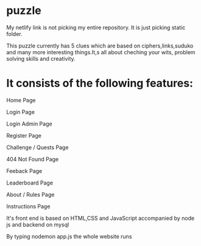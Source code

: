# puzzle

My netlify link is not picking my entire repository. It is just picking static folder.

This puzzle currently has 5 clues which are based on ciphers,links,suduko and many more interesting things.It,s all about cheching your wits, problem solving skills and creativity.


# It consists of the following features:

Home Page

Login Page

Login Admin Page

Register Page

Challenge / Quests Page

404 Not Found Page

Feeback Page

Leaderboard Page

About / Rules Page

Instructions Page

It's front end is based on HTML,CSS and JavaScript accompanied by node js and backend on mysql

By typing nodemon app.js the whole website runs

